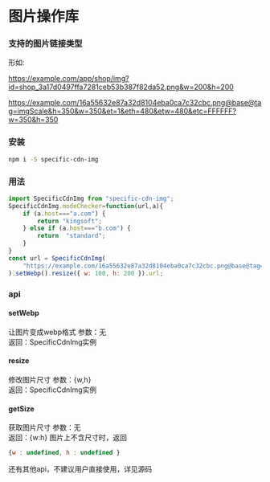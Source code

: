 # 图片操作库

### 支持的图片链接类型
形如:

https://example.com/app/shop/img?id=shop_3a17d0497ffa7281ceb53b387f82da52.png&w=200&h=200

https://example.com/16a55632e87a32d8104eba0ca7c32cbc.png@base@tag=imgScale&h=350&w=350&et=1&eth=480&etw=480&etc=FFFFFF?w=350&h=350

### 安装

``` bash
npm i -S specific-cdn-img
```

### 用法

``` javascript
import SpecificCdnImg from "specific-cdn-img";
SpecificCdnImg.modeChecker=function(url,a){
    if (a.host==="a.com") {
        return "kingsoft";
    } else if (a.host==="b.com") {
        return  "standard";
    }
}
const url = SpecificCdnImg(
    "https://example.com/16a55632e87a32d8104eba0ca7c32cbc.png@base@tag=imgScale&h=350&w=350&et=1&eth=480&etw=480&etc=FFFFFF"
).setWebp().resize({ w: 100, h: 200 }).url;
```

### api

#### setWebp
让图片变成webp格式
参数：无   
返回：SpecificCdnImg实例

#### resize
修改图片尺寸
参数：{w,h}   
返回：SpecificCdnImg实例

#### getSize
获取图片尺寸
参数：无   
返回：{w:h}
图片上不含尺寸时，返回
```javascript
{w : undefined, h : undefined }
```
还有其他api，不建议用户直接使用，详见源码